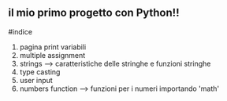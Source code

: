 ## il mio primo progetto con Python!!

#indice
1. pagina print variabili
2. multiple assignment
3. strings --> caratteristiche delle stringhe e funzioni stringhe
4. type casting
5. user input
6. numbers function --> funzioni per i numeri importando 'math'